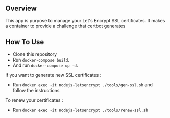 ## Overview
This app is purpose to manage your Let's Encrypt SSL certificates. It makes a container to provide a challenge that certbot generates

## How To Use
*   Clone this repository
*   Run `docker-compose build`.
*   And run `docker-compose up -d`.

If you want to generate new SSL certificates :
*   Run `docker exec -it nodejs-letsencrypt ./tools/gen-ssl.sh` and follow the instructions

To renew your certificates :
*   Run `docker exec -it nodejs-letsencrypt ./tools/renew-ssl.sh`
